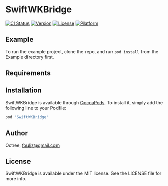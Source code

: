 # SwiftWKBridge

[![CI Status](https://img.shields.io/travis/Octree/SwiftWKBridge.svg?style=flat)](https://travis-ci.org/Octree/SwiftWKBridge)
[![Version](https://img.shields.io/cocoapods/v/SwiftWKBridge.svg?style=flat)](https://cocoapods.org/pods/SwiftWKBridge)
[![License](https://img.shields.io/cocoapods/l/SwiftWKBridge.svg?style=flat)](https://cocoapods.org/pods/SwiftWKBridge)
[![Platform](https://img.shields.io/cocoapods/p/SwiftWKBridge.svg?style=flat)](https://cocoapods.org/pods/SwiftWKBridge)

## Example

To run the example project, clone the repo, and run `pod install` from the Example directory first.

## Requirements

## Installation

SwiftWKBridge is available through [CocoaPods](https://cocoapods.org). To install
it, simply add the following line to your Podfile:

```ruby
pod 'SwiftWKBridge'
```

## Author

Octree, fouljz@gmail.com

## License

SwiftWKBridge is available under the MIT license. See the LICENSE file for more info.
